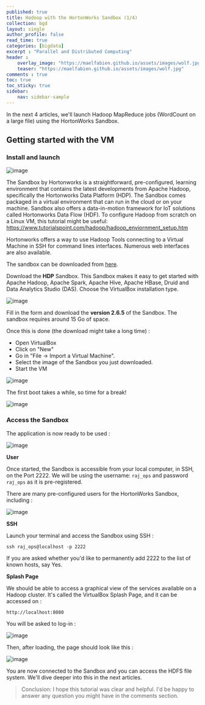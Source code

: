 ```yaml
---
published: true
title: Hadoop with the HortonWorks Sandbox (1/4)
collection: bgd
layout: single
author_profile: false
read_time: true
categories: [bigdata]
excerpt : "Parallel and Distributed Computing"
header :
    overlay_image: "https://maelfabien.github.io/assets/images/wolf.jpg"
    teaser: "https://maelfabien.github.io/assets/images/wolf.jpg"
comments : true
toc: true
toc_sticky: true
sidebar:
    nav: sidebar-sample
---
```


In the next 4 articles, we'll launch Hadoop MapReduce jobs (WordCount on a large file) using the HortonWorks Sandbox.

## Getting started with the VM

### Install and launch

![image](https://maelfabien.github.io/assets/images/Hadoop/hort.jpg)

The Sandbox by Hortonworks is a straightforward, pre-configured, learning environment that contains the latest developments from Apache Hadoop, specifically the Hortonworks Data Platform (HDP). The Sandbox comes packaged in a virtual environment that can run in the cloud or on your machine. Sandbox also offers a data-in-motion framework for IoT solutions called Hortonworks Data Flow (HDF). To configure Hadoop from scratch on a Linux VM, this tutorial might be useful: https://www.tutorialspoint.com/hadoop/hadoop_enviornment_setup.htm


Hortonworks offers a way to use Hadoop Tools connecting to a Virtual Machine in SSH for command lines interfaces. Numerous web interfaces are also available. 

The sandbox can be downloaded from [here](https://www.cloudera.com/downloads/hortonworks-sandbox.html).

Download the **HDP** Sandbox. This Sandbox makes it easy to get started with Apache Hadoop, Apache Spark, Apache Hive, Apache HBase, Druid and Data Analytics Studio (DAS). Choose the VirtualBox installation type.

![image](https://maelfabien.github.io/assets/images/Hadoop/26.jpg)

Fill in the form and download the **version 2.6.5** of the Sandbox. The sandbox requires around 15 Go of space.

Once this is done (the download might take a long time) :
- Open VirtualBox
- Click on "New"
- Go in "File -> Import a Virtual Machine".
- Select the image of the Sandbox you just downloaded.
- Start the VM

![image](https://maelfabien.github.io/assets/images/Hadoop/33.jpg)

The first boot takes a while, so time for a break!

![image](https://maelfabien.github.io/assets/images/Hadoop/28.jpg)

### Access the Sandbox

The application is now ready to be used :

![image](https://maelfabien.github.io/assets/images/Hadoop/29.jpg)

**User** 

Once started, the Sandbox is accessible from your local computer, in SSH, on the Port 2222. We will be using the username: `raj_ops` and password `raj_ops` as it is pre-registered. 

There are many pre-configured users for the HortonWorks Sandbox, including :

![image](https://maelfabien.github.io/assets/images/Hadoop/27.jpg)

**SSH**

Launch your terminal and access the Sandbox using SSH :

`ssh raj_ops@localhost -p 2222`

If you are asked whether you'd like to permanently add 2222 to the list of known hosts, say Yes.

**Splash Page**

We should be able to access a graphical view of the services available on a Hadoop cluster. It's called the VirtualBox Splash Page, and it can be accessed on :

`http://localhost:8080`

You will be asked to log-in :

![image](https://maelfabien.github.io/assets/images/Hadoop/34.jpg)

Then, after loading, the page should look like this :

![image](https://maelfabien.github.io/assets/images/Hadoop/35.jpg)

You are now connected to the Sandbox and you can access the HDFS file system. We'll dive deeper into this in the next articles.

> Conclusion: I hope this tutorial was clear and helpful. I'd be happy to answer any question you might have in the comments section.